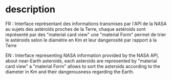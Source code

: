 <h1>description</h1>

FR :
Interface représentant des informations transmises par l'API de la  NASA au sujets des astéroïds proches de la Terre,
chaque astéroids sont représenté par des "material card view"
une "material Form" permet de trier le astéroids selon le diamètre en Km et
leur dangerosité par rapport à la Terre

EN :
Interface representing NASA information provided by the NASA API, about near-Earth asteroids,
each asteroids are represented by "material card view"
a "material Form" allows to sort the asteroids according to the diameter in Km and
their dangerousness regarding the Earth.
